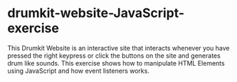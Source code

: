 # drumkit-website-JavaScript-exercise
This Drumkit Website is an interactive site that interacts whenever you have pressed the right keypress or click the buttons on the site and generates drum like sounds. This exercise shows how to manipulate HTML Elements using JavaScript and how event listeners works.
